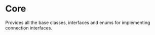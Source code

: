 # Core

Provides all the base classes, interfaces and enums for implementing connection interfaces.
